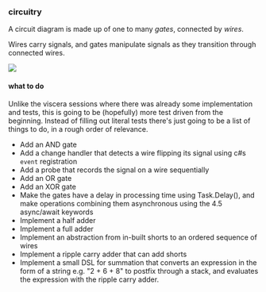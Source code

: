 ### circuitry

A circuit diagram is made up of one to many _gates_, connected by _wires_.

Wires carry signals, and gates manipulate signals as they transition through connected wires.

![](http://upload.wikimedia.org/wikipedia/commons/d/d9/Half_Adder.svg)

#### what to do

Unlike the viscera sessions where there was already some implementation and tests,
this is going to be (hopefully) more test driven from the beginning. Instead of filling
out literal tests there's just going to be a list of things to do, in a rough order of
relevance.

- Add an AND gate
- Add a change handler that detects a wire flipping its signal using c#s `event` registration
- Add a probe that records the signal on a wire sequentially
- Add an OR gate
- Add an XOR gate
- Make the gates have a delay in processing time using Task.Delay(), and make operations
  combining them asynchronous using the 4.5 async/await keywords
- Implement a half adder
- Implement a full adder
- Implement an abstraction from in-built shorts to an ordered sequence of wires
- Implement a ripple carry adder that can add shorts
- Implement a small DSL for summation that converts an expression in the form of a string
  e.g. "2 + 6 + 8" to postfix through a stack, and evaluates the expression with the ripple
  carry adder.
